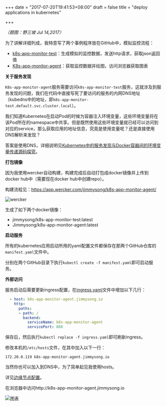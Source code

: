 +++
date = "2017-07-20T19:41:53+08:00"
draft = false
title = "deploy applications in kubernetes"

+++

*（题图：野三坡 Jul 14,2017）*

为了讲解详细列成，我特意写了两个事例程序放在GitHub中，模拟监控流程：

- [k8s-app-monitor-test](https://github.com/rootsongjc/k8s-app-monitor-test)：生成模拟的监控数据，发送http请求，获取json返回值
- [K8s-app-monitor-agent](https://github.com/rootsongjc/k8s-app-monitor-agent)：获取监控数据并绘图，访问浏览器获取图表

**关于服务发现**

`K8s-app-monitor-agent`服务需要访问`k8s-app-monitor-test`服务，这就涉及到服务发现的问题，我们在代码中直接写死了要访问的服务的内网DNS地址（kubedns中的地址，即`k8s-app-monitor-test.default.svc.cluster.local`）。

我们知道Kubernetes在启动Pod的时候为容器注入环境变量，这些环境变量将在该Pod所在的namespace中共享。但是既然使用这些环境变量就已经可以访问到对应的service，那么获取应用的地址信息，究竟是使用变量呢？还是直接使用DNS解析来发现？

答案是使用DNS，详细说明见[Kubernetes中的服务发现与Docker容器间的环境变量传递源码探究](http://rootsongjc.github.io/blogs/exploring-kubernetes-env-with-docker/)。

**打包镜像**

因为我使用wercker自动构建，构建完成后自动打包成docker镜像并上传到docker hub中（需要现在docker hub中创建repo）。

构建流程见：https://app.wercker.com/jimmysong/k8s-app-monitor-agent/

![wercker](http://olz1di9xf.bkt.clouddn.com/k8s-app-monitor-agent-wercker.jpg)

生成了如下两个docker镜像：

- jimmysong/k8s-app-monitor-test:latest
- Jimmysong/k8s-app-monitor-agent:latest

**启动服务**

所有的kubernetes应用启动所用的yaml配置文件都保存在那两个GitHub仓库的`manifest.yaml`文件中。

分别在两个GitHub目录下执行`kubectl create -f manifest.yaml`即可启动服务。

**外部访问**

服务启动后需要更新ingress配置，在[ingress.yaml](../manifests/traefik-ingress/ingress.yaml)文件中增加以下几行：

```Yaml
  - host: k8s-app-monitor-agent.jimmysong.io
    http:
      paths:
      - path: /
        backend:
          serviceName: k8s-app-monitor-agent
          servicePort: 808
```

保存后，然后执行`kubectl replace -f ingress.yaml`即可刷新ingress。

修改本机的`/etc/hosts`文件，在其中加入以下一行：

```
172.20.0.119 k8s-app-monitor-agent.jimmysong.io
```

当然你也可以加入到DNS中，为了简单起见我使用hosts。

详见[边缘节点配置](practice/edge-node-configuration.md)。

在浏览器中访问http://k8s-app-monitor-agent.jimmysong.io

![图表](http://olz1di9xf.bkt.clouddn.com/k8s-app-monitor-agent.jpg)